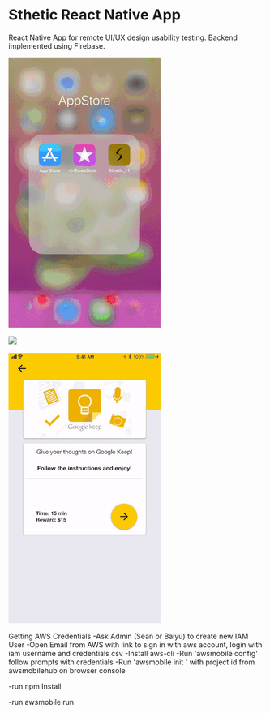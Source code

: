 # Sthetic React Native App
React Native App for remote UI/UX design usability testing. Backend implemented using Firebase.

![](stheticLogin.gif)
<!-- .element style="height: 300; width: 300" -->

![](stheticHomepage.gif)

![](stheticTesting.gif)




Getting AWS Credentials -Ask Admin (Sean or Baiyu) to create new IAM User -Open Email from AWS with link to sign in with aws account, login with iam username and credentials csv -Install aws-cli -Run 'awsmobile config' follow prompts with credentials -Run 'awsmobile init ' with project id from awsmobilehub on browser console

-run npm Install

-run awsmobile run
